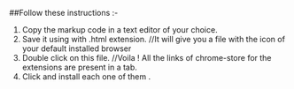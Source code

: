 
##Follow these instructions :-

1. Copy the markup code in a text editor of your choice.
2. Save it using with .html extension.
 //It will give you a file with the icon of your default installed browser
3. Double click on this file.
 //Voila ! All the links of chrome-store for the extensions are present in a tab.
4. Click and install each one of them .

